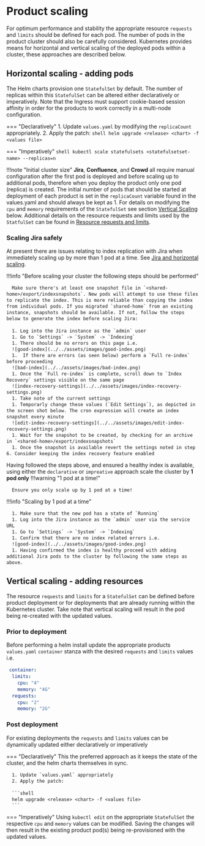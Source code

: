 # Product scaling
For optimum performance and stability the appropriate resource `requests` and `limits` should be defined for each pod. The number of pods in the product cluster should also be carefully considered. Kubernetes provides means for horizontal and vertical scaling of the deployed pods within a cluster, these approaches are described below.

## Horizontal scaling - adding pods
The Helm charts provision one `StatefulSet` by default. The number of replicas within this `StatefulSet` can be altered either declaratively or imperatively. Note that the Ingress must support cookie-based session affinity in order for the products to work correctly in a multi-node configuration.


=== "Declaratively"
      1. Update `values.yaml` by modifying the `replicaCount` appropriately.
      2. Apply the patch:
      ```shell
      helm upgrade <release> <chart> -f <values file>
      ```

=== "Imperatively"
      ```shell
      kubectl scale statefulsets <statefulsetset-name> --replicas=n
      ```

!!!note "Initial cluster size"
      **Jira**, **Confluence**, and **Crowd** all require manual configuration after the first pod is deployed and before scaling up to additional pods, therefore when you deploy the product only one pod (replica) is created. The initial number of pods that should be started at deployment of each product is set in the `replicaCount` variable found in the values.yaml and should always be kept as 1.
      For details on modifying the `cpu` and `memory` requirements of the `StatefulSet` see section [Vertical Scaling](#vertical-scaling-adding-resources) below. Additional details on the resource requests and limits used by the `StatfulSet` can be found in [Resource requests and limits](REQUESTS_AND_LIMITS.md).

### Scaling Jira safely
At present there are issues relating to index replication with Jira when immediately scaling up by more than 1 pod at a time. See [Jira and horizontal scaling](../../troubleshooting/LIMITATIONS.md#jira-limitations-and-horizontal-scaling).

!!!info "Before scaling your cluster the following steps should be performed"

      Make sure there's at least one snapshot file in `<shared-home>/export/indexsnapshots`. New pods will attempt to use these files to replicate the index. This is more reliable than copying the index from individual pods. If you migrated `shared-home` from an existing instance, snapshots should be available. If not, follow the steps below to generate the index before scaling Jira:
      
      1. Log into the Jira instance as the `admin` user
      1. Go to `Settings` -> `System` -> `Indexing`
      1. There should be no errors on this page i.e.
      ![good-index](../../assets/images/good-index.png)
      1.  If there are errors (as seen below) perform a `Full re-index` before proceeding
      ![bad-index](../../assets/images/bad-index.png)
      1. Once the `Full re-index` is complete, scroll down to `Index Recovery` settings visible on the same page
      ![index-recovery-settings](../../assets/images/index-recovery-settings.png)
      1. Take note of the current settings
      1. Temporarly change these values (`Edit Settings`), as depicted in the screen shot below. The cron expression will create an index snapshot every minute
      ![edit-index-recovery-settings](../../assets/images/edit-index-recovery-settings.png)
      1. Wait for the snapshot to be created, by checking for an archive in `<shared-home>/export/indexsnapshots`
      1. Once the snapshot is available revert the settings noted in step 6. Consider keeping the index recovery feature enabled

Having followed the steps above, and ensured a healthy index is available, using either the `declarative` or `impreative` approach scale the cluster by **1 pod only**
!!!warning "1 pod at a time!"
      
      Ensure you only scale up by 1 pod at a time!

!!!info "Scaling by 1 pod at a time"

      1. Make sure that the new pod has a state of `Running` 
      1. Log into the Jira instance as the `admin` user via the service URL
      1. Go to `Settings` -> `System` -> `Indexing`
      1. Confirm that there are no index related errors i.e.   
      ![good-index](../../assets/images/good-index.png)
      1. Having confirmed the index is healthy proceed with adding additional Jira pods to the cluster by following the same steps as above.

## Vertical scaling - adding resources
The resource `requests` and `limits` for a `StatefulSet` can be defined before product deployment or for deployments that are already running within the Kubernetes cluster. Take note that vertical scaling will result in the pod being re-created with the updated values.

### Prior to deployment
Before performing a helm install update the appropriate products `values.yaml` `container` stanza with the desired `requests` and `limits` values i.e. 
```yaml
 container: 
  limits:
    cpu: "4"
    memory: "4G"
  requests:
    cpu: "2"
    memory: "2G"
```

### Post deployment
For existing deployments the `requests` and `limits` values can be dynamically updated either declaratively or imperatively 

=== "Declaratively"
      This the preferred approach as it keeps the state of the cluster, and the helm charts themselves in sync.
      
      1. Update `values.yaml` appropriately
      2. Apply the patch:
      
      ```shell
      helm upgrade <release> <chart> -f <values file>
      ```

=== "Imperatively"
      Using `kubectl edit` on the appropriate `StatefulSet` the respective `cpu` and `memory` values can be modified. Saving the changes will then result in the existing product pod(s) being re-provisioned with the updated values.

